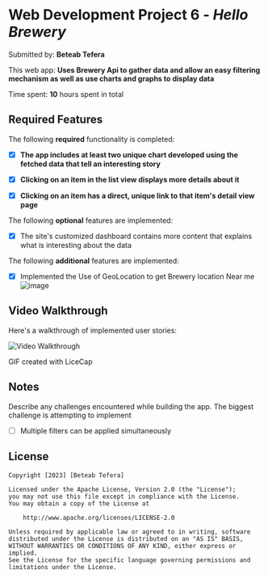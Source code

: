 # Web Development Project 6 - *Hello Brewery*

Submitted by: **Beteab Tefera**

This web app: **Uses Brewery Api to gather data and allow an easy filtering mechanism as well as use charts and graphs to display data**

Time spent: **10** hours spent in total

## Required Features

The following **required** functionality is completed:

- [x] **The app includes at least two unique chart developed using the fetched data that tell an interesting story**
- [x] **Clicking on an item in the list view displays more details about it**
- [x] **Clicking on an item has a direct, unique link to that item's detail view page**


The following **optional** features are implemented:

- [x] The site's customized dashboard contains more content that explains what is interesting about the data

The following **additional** features are implemented:
* [x] Implemented the Use of GeoLocation to get Brewery location Near me
![image](https://user-images.githubusercontent.com/88134569/228113664-3196c9fa-ff2d-403f-b32b-93948b92c8f7.png)

## Video Walkthrough

Here's a walkthrough of implemented user stories:

<img src='https://imgur.com/374XCLW.gif' title='Video Walkthrough' width='' alt='Video Walkthrough' />

<!-- Replace this with whatever GIF tool you used! -->
GIF created with LiceCap 
<!-- Recommended tools:
[Kap](https://getkap.co/) for macOS
[ScreenToGif](https://www.screentogif.com/) for Windows
[peek](https://github.com/phw/peek) for Linux. -->

## Notes

Describe any challenges encountered while building the app.
The biggest challenge is attempting to implement
- [ ] Multiple filters can be applied simultaneously


## License

    Copyright [2023] [Beteab Tefera]

    Licensed under the Apache License, Version 2.0 (the "License");
    you may not use this file except in compliance with the License.
    You may obtain a copy of the License at

        http://www.apache.org/licenses/LICENSE-2.0

    Unless required by applicable law or agreed to in writing, software
    distributed under the License is distributed on an "AS IS" BASIS,
    WITHOUT WARRANTIES OR CONDITIONS OF ANY KIND, either express or implied.
    See the License for the specific language governing permissions and
    limitations under the License.
